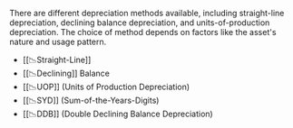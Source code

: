 There are different depreciation methods available, including straight-line depreciation, declining balance depreciation, and units-of-production depreciation. 
The choice of method depends on factors like the asset's nature and usage pattern.

- [[📉Straight-Line]]
- [[📉Declining]] Balance
- [[📉UOP]] (Units of Production Depreciation)
- [[📉SYD]] (Sum-of-the-Years-Digits)
- [[📉DDB]] (Double Declining Balance Depreciation)

